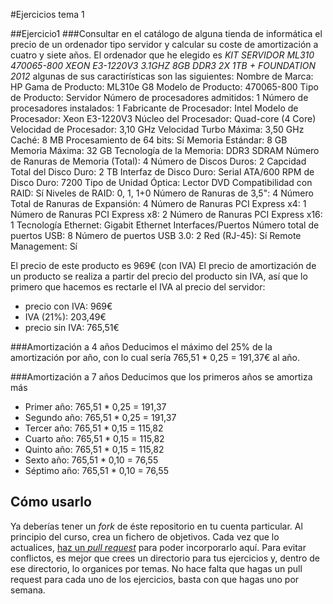 #Ejercicios tema 1


##Ejercicio1
###Consultar en el catálogo de alguna tienda de informática el precio de un ordenador tipo servidor y calcular su coste de amortización a cuatro y siete años.
El ordenador que he elegido es *KIT SERVIDOR ML310 470065-800 XEON E3-1220V3 3.1GHZ 8GB DDR3 2X 1TB + FOUNDATION 2012*
algunas de sus caractirísticas son las siguientes:
Nombre de Marca:	HP
Gama de Producto:	ML310e G8
Modelo de Producto:	470065-800
Tipo de Producto:	Servidor
Número de procesadores admitidos:	1
Número de procesadores instalados:	1
Fabricante de Procesador:	Intel
Modelo de Procesador:	Xeon E3-1220V3
Núcleo del Procesador:	Quad-core (4 Core)
Velocidad de Procesador:	3,10 GHz
Velocidad Turbo Máxima:	3,50 GHz
Caché:	8 MB
Procesamiento de 64 bits:	Sí
Memoria Estándar:	8 GB
Memoria Máxima:	32 GB
Tecnología de la Memoria:	DDR3 SDRAM
Número de Ranuras de Memoria (Total):	4
Número de Discos Duros:	2
Capcidad Total del Disco Duro:	2 TB
Interfaz de Disco Duro:	Serial ATA/600
RPM de Disco Duro:	7200
Tipo de Unidad Óptica:	Lector DVD
Compatibilidad con RAID:	Sí
Niveles de RAID:	0, 1, 1+0
Número de Ranuras de 3,5":	4
Número Total de Ranuras de Expansión:	4
Número de Ranuras PCI Express x4:	1
Número de Ranuras PCI Express x8:	2
Número de Ranuras PCI Express x16:	1
Tecnología Ethernet:	Gigabit Ethernet
Interfaces/Puertos
Número total de puertos USB:	8
Número de puertos USB 3.0:	2
Red (RJ-45):	Sí
Remote Management:	Sí

El precio de este producto es 969€ (con IVA)
El precio de amortización de un producto se realiza a partir del precio del producto sin IVA, así que lo primero que hacemos es rectarle el IVA al precio del servidor:
- precio con IVA: 969€
- IVA (21%): 203,49€
- precio sin IVA: 765,51€

###Amortización a 4 años
Deducimos el máximo del 25% de la amortización por año, con lo cual sería 765,51 * 0,25 = 191,37€ al año.

###Amortización a 7 años
Deducimos que los primeros años se amortiza más
 - Primer año: 765,51 * 0,25 = 191,37
 - Segundo año: 765,51 * 0,25 = 191,37
 - Tercer año: 765,51 * 0,15 = 115,82
 - Cuarto año: 765,51 * 0,15 = 115,82
 - Quinto año: 765,51 * 0,15 = 115,82
 - Sexto año: 765,51 * 0,10 = 76,55
 - Séptimo año: 765,51 * 0,10 = 76,55

## Cómo usarlo

Ya deberías tener un *fork* de éste repositorio en tu cuenta particular. Al principio del curso, crea un fichero de objetivos. Cada vez que lo actualices, [haz un *pull request*](http://aprendegit.com/que-es-un-pull-request/) para poder incorporarlo aquí. Para evitar conflictos, es mejor que crees un directorio para tus ejercicios y, dentro de ese directorio, lo organices por temas. No hace falta que hagas un pull request para cada uno de los ejercicios, basta con que hagas uno por semana.


